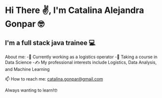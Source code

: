 # Hi There ✌️, I'm Catalina Alejandra Gonpar 🤓
## I'm a full stack java trainee 💻

About me:
-🧐 Currently working as a logistics operator
-🌱 Taking a course in Data Science 
-✍️ My professional interests include Logistics, Data Analysis, and Machine Learning

📫 How to reach me: catalina.gonpar@gmail.com

Always wanting to learn!🤓
